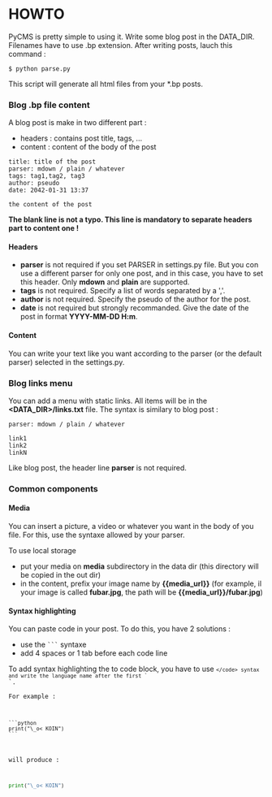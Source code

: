 HOWTO
=====

PyCMS is pretty simple to using it.
Write some blog post in the DATA_DIR. Filenames have to use .bp extension.
After writing posts, lauch this command :

```
$ python parse.py
```

This script will generate all html files from your *.bp posts.

### Blog .bp file content

A blog post is make in two different part :
  * headers : contains post title, tags, ...
  * content : content of the body of the post

```
title: title of the post
parser: mdown / plain / whatever
tags: tag1,tag2, tag3
author: pseudo
date: 2042-01-31 13:37

the content of the post
```

**The blank line is not a typo. This line is mandatory to separate headers part to content one !**

#### Headers

  * **parser** is not required if you set PARSER in settings.py file. But you con use a different parser for only one post, and in this case, you have to set this header. Only **mdown** and **plain** are supported.
  * **tags** is not required. Specify a list of words separated by a ','.
  * **author** is not required. Specify the pseudo of the author for the post.
  * **date** is not required but strongly recommanded. Give the date of the post in format **YYYY-MM-DD H:m**.

#### Content

You can write your text like you want according to the parser (or the default parser) selected in the settings.py.

### Blog links menu

You can add a menu with static links. All items will be in the **<DATA_DIR>/links.txt** file.
The syntax is similary to blog post :

```
parser: mdown / plain / whatever

link1
link2
linkN
```

Like blog post, the header line **parser** is not required.

### Common components

#### Media

You can insert a picture, a video or whatever you want in the body of you file. For this, use the syntaxe allowed by your parser.

To use local storage
  * put your media on **media** subdirectory in the data dir (this directory will be copied in the out dir)
  * in the content, prefix your image name by **{{media_url}}** (for example, il your image is called **fubar.jpg**, the path will be **{{media_url}}/fubar.jpg**)

#### Syntax highlighting

You can paste code in your post. To do this, you have 2 solutions :

  * use the <code>```</code> syntaxe
  * add 4 spaces or 1 tab before each code line

To add syntax highlighting the to code block, you have to use <code>```</code> syntax and write the language name after the first ` ``` `.  
For example :

    ```python
    print("\_o< KOIN")
    ```

will produce :

```python
print("\_o< KOIN")
```
